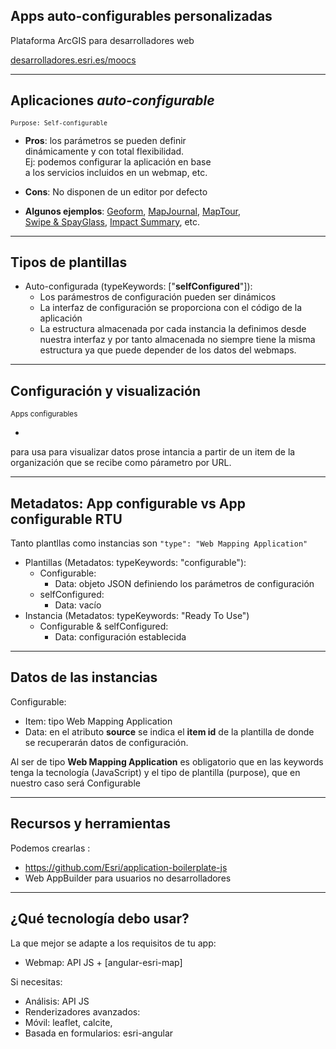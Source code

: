 <!-- .slide: class="title" -->

## Apps auto-configurables personalizadas
Plataforma ArcGIS para desarrolladores web

[desarrolladores.esri.es/moocs](http://desarrolladores.esri.es/moocs)

---

<!-- .slide: class="section" -->
## Aplicaciones *auto-configurable*
<small>```Purpose: Self-configurable```</small>

* **Pros**: los parámetros se pueden definir <br>
dinámicamente y con total flexibilidad. <br>
Ej: podemos configurar la aplicación en base<br>
a los servicios incluidos en un webmap, etc.

* **Cons**: No disponen de un editor por defecto

* **Algunos ejemplos**: [Geoform](http://www.arcgis.com/home/item.html?id=931653256fd24301a84fc77955914a82),
[MapJournal](http://www.arcgis.com/home/item.html?id=da029c7670514be1b5a10b60825cd8da),
[MapTour](http://www.arcgis.com/home/item.html?id=91d75e9b375e4e9b9b3a4004544bfadf),<br>
[Swipe & SpayGlass](http://www.arcgis.com/home/item.html?id=7dca95087c8941ce9feef3776a1354a6),
[Impact Summary](http://www.arcgis.com/home/item.html?id=5b5f03c0b2c04fc4bfca1ce761a01249), etc.

---

<!-- .slide: class="section" -->
## Tipos de plantillas

* Auto-configurada (typeKeywords: ["**selfConfigured**"]):
	* Los parámestros de configuración pueden ser dinámicos
	* La interfaz de configuración se proporciona con el código de la aplicación
	* La estructura almacenada por cada instancia la definimos desde nuestra
	interfaz y por tanto
	almacenada no siempre tiene la misma estructura ya que puede depender de los
	datos del webmaps.

---

<!-- .slide: class="section" -->
## Configuración y visualización
<small>Apps configurables</small>

*
 para usa para visualizar datos prose intancia a partir de un item de la organización que se recibe como párametro por URL.

---

<!-- .slide: class="section" -->

## Metadatos: App configurable vs App configurable RTU
Tanto plantllas como instancias son ```"type": "Web Mapping Application"```
* Plantillas (Metadatos: typeKeywords: "configurable"):
	* Configurable:
		* Data: objeto JSON definiendo los parámetros de configuración
	* selfConfigured:
		* Data: vacío
* Instancia (Metadatos: typeKeywords: "Ready To Use")
	* Configurable & selfConfigured:
		* Data: configuración establecida

---

<!-- .slide: class="section" -->

## Datos de las instancias
Configurable:
* Item: tipo Web Mapping Application
* Data: en el atributo **source** se indica el **item id** de la plantilla
de donde se recuperarán datos de configuración.

Al ser de tipo **Web Mapping Application** es obligatorio que en las keywords
tenga la tecnología (JavaScript) y el tipo de plantilla (purpose), que en nuestro
caso será Configurable


---

<!-- .slide: class="section" -->

## Recursos y herramientas
Podemos crearlas :
* https://github.com/Esri/application-boilerplate-js
* Web AppBuilder para usuarios no desarrolladores

---

<!-- .slide: class="section" -->

## ¿Qué tecnología debo usar?
La que mejor se adapte a los requisitos de tu app:
* Webmap: API JS + [angular-esri-map]

Si necesitas:
* Análisis: API JS
* Renderizadores avanzados:
* Móvil: leaflet, calcite,
* Basada en formularios: esri-angular

